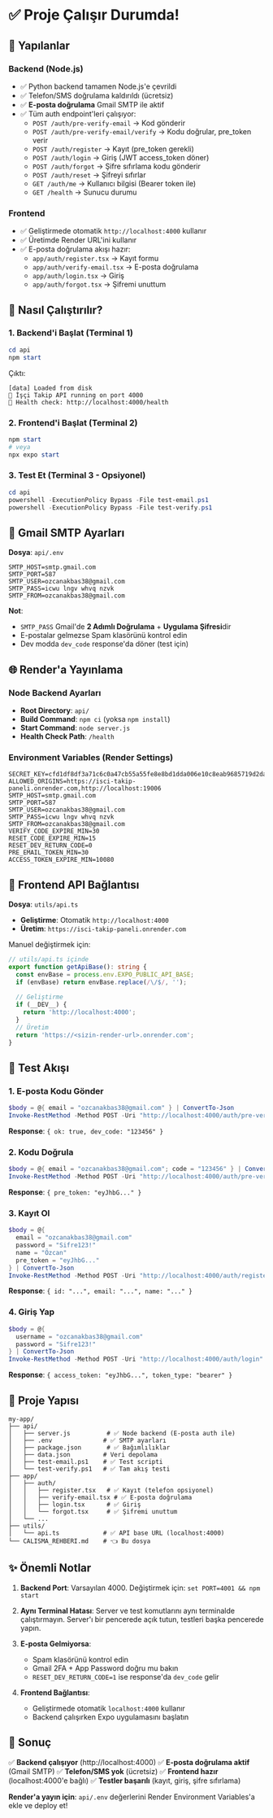 # ✅ Proje Çalışır Durumda!

## 🎉 Yapılanlar

### Backend (Node.js)
- ✅ Python backend tamamen Node.js'e çevrildi
- ✅ Telefon/SMS doğrulama kaldırıldı (ücretsiz)
- ✅ **E-posta doğrulama** Gmail SMTP ile aktif
- ✅ Tüm auth endpoint'leri çalışıyor:
  - `POST /auth/pre-verify-email` → Kod gönderir
  - `POST /auth/pre-verify-email/verify` → Kodu doğrular, pre_token verir
  - `POST /auth/register` → Kayıt (pre_token gerekli)
  - `POST /auth/login` → Giriş (JWT access_token döner)
  - `POST /auth/forgot` → Şifre sıfırlama kodu gönderir
  - `POST /auth/reset` → Şifreyi sıfırlar
  - `GET /auth/me` → Kullanıcı bilgisi (Bearer token ile)
  - `GET /health` → Sunucu durumu

### Frontend
- ✅ Geliştirmede otomatik `http://localhost:4000` kullanır
- ✅ Üretimde Render URL'ini kullanır
- ✅ E-posta doğrulama akışı hazır:
  - `app/auth/register.tsx` → Kayıt formu
  - `app/auth/verify-email.tsx` → E-posta doğrulama
  - `app/auth/login.tsx` → Giriş
  - `app/auth/forgot.tsx` → Şifremi unuttum

## 🚀 Nasıl Çalıştırılır?

### 1. Backend'i Başlat (Terminal 1)
```powershell
cd api
npm start
```

Çıktı:
```
[data] Loaded from disk
🚀 İşçi Takip API running on port 4000
🏥 Health check: http://localhost:4000/health
```

### 2. Frontend'i Başlat (Terminal 2)
```powershell
npm start
# veya
npx expo start
```

### 3. Test Et (Terminal 3 - Opsiyonel)
```powershell
cd api
powershell -ExecutionPolicy Bypass -File test-email.ps1
powershell -ExecutionPolicy Bypass -File test-verify.ps1
```

## 📧 Gmail SMTP Ayarları

**Dosya**: `api/.env`

```env
SMTP_HOST=smtp.gmail.com
SMTP_PORT=587
SMTP_USER=ozcanakbas38@gmail.com
SMTP_PASS=icwu lngv whvq nzvk
SMTP_FROM=ozcanakbas38@gmail.com
```

**Not**: 
- `SMTP_PASS` Gmail'de **2 Adımlı Doğrulama** + **Uygulama Şifresi**dir
- E-postalar gelmezse Spam klasörünü kontrol edin
- Dev modda `dev_code` response'da döner (test için)

## 🌐 Render'a Yayınlama

### Node Backend Ayarları
- **Root Directory**: `api/`
- **Build Command**: `npm ci` (yoksa `npm install`)
- **Start Command**: `node server.js`
- **Health Check Path**: `/health`

### Environment Variables (Render Settings)
```
SECRET_KEY=cfd1df8df3a71c6c0a47cb55a55fe8e8bd1dda006e10c8eab9685719d2da7d11efdd2fb1e10e8ae7ae1214e729ebe05a
ALLOWED_ORIGINS=https://isci-takip-paneli.onrender.com,http://localhost:19006
SMTP_HOST=smtp.gmail.com
SMTP_PORT=587
SMTP_USER=ozcanakbas38@gmail.com
SMTP_PASS=icwu lngv whvq nzvk
SMTP_FROM=ozcanakbas38@gmail.com
VERIFY_CODE_EXPIRE_MIN=30
RESET_CODE_EXPIRE_MIN=15
RESET_DEV_RETURN_CODE=0
PRE_EMAIL_TOKEN_MIN=30
ACCESS_TOKEN_EXPIRE_MIN=10080
```

## 📱 Frontend API Bağlantısı

**Dosya**: `utils/api.ts`

- **Geliştirme**: Otomatik `http://localhost:4000`
- **Üretim**: `https://isci-takip-paneli.onrender.com`

Manuel değiştirmek için:
```typescript
// utils/api.ts içinde
export function getApiBase(): string {
  const envBase = process.env.EXPO_PUBLIC_API_BASE;
  if (envBase) return envBase.replace(/\/$/, '');
  
  // Geliştirme
  if (__DEV__) {
    return 'http://localhost:4000';
  }
  // Üretim
  return 'https://<sizin-render-url>.onrender.com';
}
```

## 🧪 Test Akışı

### 1. E-posta Kodu Gönder
```powershell
$body = @{ email = "ozcanakbas38@gmail.com" } | ConvertTo-Json
Invoke-RestMethod -Method POST -Uri "http://localhost:4000/auth/pre-verify-email" -ContentType "application/json" -Body $body
```
**Response**: `{ ok: true, dev_code: "123456" }`

### 2. Kodu Doğrula
```powershell
$body = @{ email = "ozcanakbas38@gmail.com"; code = "123456" } | ConvertTo-Json
Invoke-RestMethod -Method POST -Uri "http://localhost:4000/auth/pre-verify-email/verify" -ContentType "application/json" -Body $body
```
**Response**: `{ pre_token: "eyJhbG..." }`

### 3. Kayıt Ol
```powershell
$body = @{
  email = "ozcanakbas38@gmail.com"
  password = "Sifre123!"
  name = "Özcan"
  pre_token = "eyJhbG..."
} | ConvertTo-Json
Invoke-RestMethod -Method POST -Uri "http://localhost:4000/auth/register" -ContentType "application/json" -Body $body
```
**Response**: `{ id: "...", email: "...", name: "..." }`

### 4. Giriş Yap
```powershell
$body = @{
  username = "ozcanakbas38@gmail.com"
  password = "Sifre123!"
} | ConvertTo-Json
Invoke-RestMethod -Method POST -Uri "http://localhost:4000/auth/login" -ContentType "application/json" -Body $body
```
**Response**: `{ access_token: "eyJhbG...", token_type: "bearer" }`

## 📂 Proje Yapısı

```
my-app/
├── api/
│   ├── server.js          # ✅ Node backend (E-posta auth ile)
│   ├── .env              # ✅ SMTP ayarları
│   ├── package.json       # ✅ Bağımlılıklar
│   ├── data.json         # Veri depolama
│   ├── test-email.ps1    # ✅ Test scripti
│   └── test-verify.ps1   # ✅ Tam akış testi
├── app/
│   ├── auth/
│   │   ├── register.tsx   # ✅ Kayıt (telefon opsiyonel)
│   │   ├── verify-email.tsx # ✅ E-posta doğrulama
│   │   ├── login.tsx      # ✅ Giriş
│   │   └── forgot.tsx     # ✅ Şifremi unuttum
│   └── ...
├── utils/
│   └── api.ts            # ✅ API base URL (localhost:4000)
└── CALISMA_REHBERI.md    # 👈 Bu dosya
```

## ✨ Önemli Notlar

1. **Backend Port**: Varsayılan 4000. Değiştirmek için: `set PORT=4001 && npm start`

2. **Aynı Terminal Hatası**: Server ve test komutlarını aynı terminalde çalıştırmayın. Server'ı bir pencerede açık tutun, testleri başka pencerede yapın.

3. **E-posta Gelmiyorsa**:
   - Spam klasörünü kontrol edin
   - Gmail 2FA + App Password doğru mu bakın
   - `RESET_DEV_RETURN_CODE=1` ise response'da `dev_code` gelir

4. **Frontend Bağlantısı**: 
   - Geliştirmede otomatik `localhost:4000` kullanır
   - Backend çalışırken Expo uygulamasını başlatın

## 🎯 Sonuç

✅ **Backend çalışıyor** (http://localhost:4000)
✅ **E-posta doğrulama aktif** (Gmail SMTP)
✅ **Telefon/SMS yok** (ücretsiz)
✅ **Frontend hazır** (localhost:4000'e bağlı)
✅ **Testler başarılı** (kayıt, giriş, şifre sıfırlama)

**Render'a yayın için**: `api/.env` değerlerini Render Environment Variables'a ekle ve deploy et!
